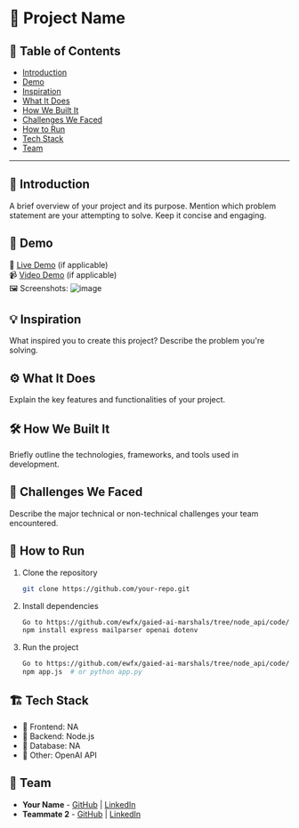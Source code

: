 # 🚀 Project Name

## 📌 Table of Contents
- [Introduction](#introduction)
- [Demo](#demo)
- [Inspiration](#inspiration)
- [What It Does](#what-it-does)
- [How We Built It](#how-we-built-it)
- [Challenges We Faced](#challenges-we-faced)
- [How to Run](#how-to-run)
- [Tech Stack](#tech-stack)
- [Team](#team)

---

## 🎯 Introduction
A brief overview of your project and its purpose. Mention which problem statement are your attempting to solve. Keep it concise and engaging.

## 🎥 Demo
🔗 [Live Demo](#) (if applicable)  
📹 [Video Demo](#) (if applicable)  
🖼️ Screenshots:
![image](https://github.com/user-attachments/assets/430ea771-509a-49da-8c19-da952d10d6ed)


## 💡 Inspiration
What inspired you to create this project? Describe the problem you're solving.

## ⚙️ What It Does
Explain the key features and functionalities of your project.

## 🛠️ How We Built It
Briefly outline the technologies, frameworks, and tools used in development.

## 🚧 Challenges We Faced
Describe the major technical or non-technical challenges your team encountered.

## 🏃 How to Run
1. Clone the repository  
   ```sh
   git clone https://github.com/your-repo.git
   ```
2. Install dependencies  
   ```sh
   Go to https://github.com/ewfx/gaied-ai-marshals/tree/node_api/code/src/node-api-project path in cmd
   npm install express mailparser openai dotenv
   ```
3. Run the project  
   ```sh
   Go to https://github.com/ewfx/gaied-ai-marshals/tree/node_api/code/src/node-api-project path in cmd
   npm app.js  # or python app.py
   ```

## 🏗️ Tech Stack
- 🔹 Frontend: NA
- 🔹 Backend: Node.js
- 🔹 Database: NA
- 🔹 Other: OpenAI API

## 👥 Team
- **Your Name** - [GitHub](#) | [LinkedIn](#)
- **Teammate 2** - [GitHub](#) | [LinkedIn](#)
